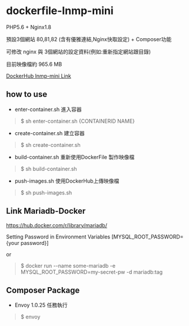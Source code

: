 # dockerfile-lnmp-mini

PHP5.6 + Nginx1.8

預設3個網站 80,81,82 (含有優雅連結,Nginx快取設定) + Composer功能

可修改 nginx 與 3個網站的設定資料(例如:重新指定網站跟目錄)

目前映像檔約 965.6 MB

[DockerHub lnmp-mini Link](https://hub.docker.com/r/imagine10255/lnmp-mini/)


## how to use

- enter-container.sh 進入容器

> $ sh enter-container.sh {CONTAINERID NAME}

- create-container.sh 建立容器

> $ sh create-container.sh

- build-container.sh 重新使用DockerFile 製作映像檔

> $ sh build-container.sh

- push-images.sh 使用DockerHub上傳映像檔

> $ sh push-images.sh


## Link Mariadb-Docker

https://hub.docker.com/r/library/mariadb/

Setting Password in Environment Variables [MYSQL_ROOT_PASSWORD={your password}]

or

> $ docker run --name some-mariadb -e MYSQL_ROOT_PASSWORD=my-secret-pw -d mariadb:tag


## Composer Package

- Envoy 1.0.25 任務執行

> $ envoy
